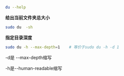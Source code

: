```bash
du --help
```



**给出当前文件夹总大小**


```bash
sudo du  -sh
```



**指定目录深度**

```bash
sudo du -h --max-depth=1	# 等价于sudo du -h -d 1
```

-d是 --max-depth缩写

-h是--human-readable缩写



